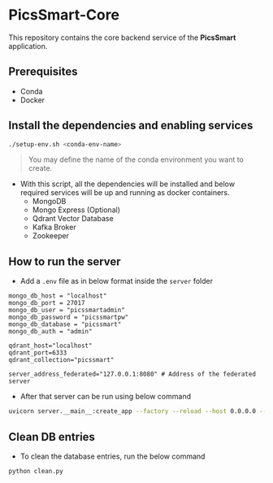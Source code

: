 # PicsSmart-Core

This repository contains the core backend service of the **PicsSmart** application.

## Prerequisites

- Conda
- Docker

## Install the dependencies and enabling services

```bash
./setup-env.sh <conda-env-name>
```

> You may define the name of the conda environment you want to create.

- With this script, all the dependencies will be installed and below required services will be up and running as docker containers.
    - MongoDB
    - Mongo Express (Optional)
    - Qdrant Vector Database
    - Kafka Broker
    - Zookeeper

## How to run the server

- Add a `.env` file as in below format inside the `server` folder

```.env
mongo_db_host = "localhost"
mongo_db_port = 27017
mongo_db_user = "picssmartadmin"
mongo_db_password = "picssmartpw"
mongo_db_database = "picssmart"
mongo_db_auth = "admin"

qdrant_host="localhost"
qdrant_port=6333
qdrant_collection="picssmart"

server_address_federated="127.0.0.1:8080" # Address of the federated server
```
- After that server can be run using below command

```bash
uvicorn server.__main__:create_app --factory --reload --host 0.0.0.0 --port 8000
```

## Clean DB entries
- To clean the database entries, run the below command
```bash
python clean.py
```
